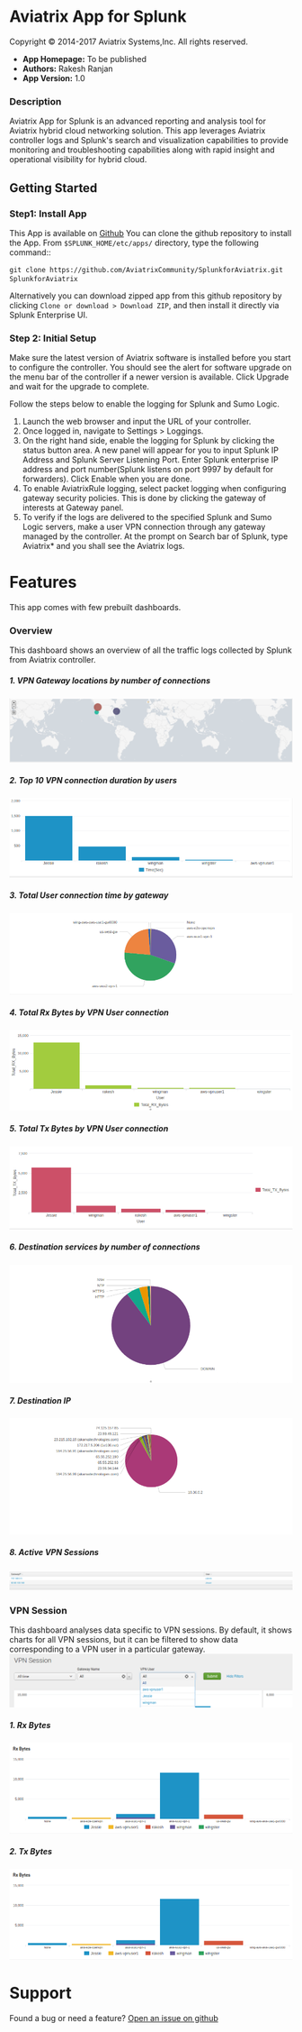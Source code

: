 # Aviatrix App for Splunk
Copyright &copy; 2014-2017 Aviatrix Systems,Inc. All rights reserved.

* **App Homepage:** To be published
* **Authors:** Rakesh Ranjan
* **App Version:** 1.0

### Description ###
Aviatrix App for Splunk is an advanced reporting and analysis tool for Aviatrix hybrid cloud networking solution. This app leverages Aviatrix controller logs and Splunk's search and visualization capabilities to provide monitoring and troubleshooting capabilities along with rapid insight and operational visibility for hybrid cloud.

## Getting Started

### Step1: Install App

This App is available on [Github](https://github.com/AviatrixSystems/SplunkforAviatrix)
You can clone the github repository to install the App.
From ``$SPLUNK_HOME/etc/apps/`` directory, type the following command::
  
    git clone https://github.com/AviatrixCommunity/SplunkforAviatrix.git SplunkforAviatrix

Alternatively you can download zipped app from this github repository by clicking `Clone or download > Download ZIP`, and then install it directly via Splunk Enterprise UI.



### Step 2: Initial Setup
Make sure the latest version of Aviatrix software is installed before you start to configure the controller. You
should see the alert for software upgrade on the menu bar of the controller if a newer version is available.
Click Upgrade and wait for the upgrade to complete.

Follow the steps below to enable the logging for Splunk and Sumo Logic.

1. Launch the web browser and input the URL of your controller.
2. Once logged in, navigate to Settings > Loggings.
3. On the right hand side, enable the logging for Splunk by clicking the status button area. A new panel will appear for you to input Splunk IP Address and Splunk Server Listening Port. Enter Splunk enterprise IP address and port number(Splunk listens on port 9997 by default for forwarders). Click Enable when you are done.
4. To enable AviatrixRule logging, select packet logging when configuring gateway security policies. This is done by clicking the gateway of interests at Gateway panel.
5. To verify if the logs are delivered to the specified Splunk and Sumo Logic servers, make a user VPN connection through any gateway managed by the controller. At the prompt on Search bar of Splunk, type Aviatrix* and you shall see the Aviatrix logs.

# Features
This app comes with few prebuilt dashboards.

### Overview

This dashboard shows an overview of all the traffic logs collected by Splunk from Aviatrix controller.

##### 1. VPN Gateway locations by number of connections
![VPN_Gateway_locations_by_number_of_connections](sample/VPN_Gateway_locations_by_number_of_connections.png)

##### 2. Top 10 VPN connection duration by users
![Top_10_VPN_connection_duration_by_users](sample/Top_10_VPN_connection_duration_by_users.png)

##### 3. Total User connection time by gateway
![Total_User_connection_time_by_gateway](sample/Total_User_connection_time_by_gateway.png)

##### 4. Total Rx Bytes by VPN User connection
![Total_Rx_Bytes_by_VPN_User_connection](sample/Total_Rx_Bytes_by_VPN_User_connection.png)

##### 5. Total Tx Bytes by VPN User connection
![Total_Tx_Bytes_by_VPN_User_connection](sample/Total_Tx_Bytes_by_VPN_User_connection.png)

##### 6. Destination services by number of connections
![Destination_services_by_number_of_connections](sample/Destination_services_by_number_of_connections.png)

##### 7. Destination IP
![Destination_IP](sample/Destination_IP.png)

##### 8. Active VPN Sessions
![Active_VPN_Sessions](sample/Active_VPN_Sessions.png)

### VPN Session

This dashboard analyses data specific to VPN sessions. By default, it shows charts for all VPN sessions, but it can be filtered to show data corresponding to a VPN user in a particular gateway.
![Vpn_Filtering](sample/Vpn_Filtering.png)

##### 1. Rx Bytes
![Rx_Bytes](sample/Rx_Bytes.png)

##### 2. Tx Bytes
![Tx_Bytes](sample/Rx_Bytes.png)

# Support
Found a bug or need a feature?
  [Open an issue on github](https://github.com/AviatrixSystems/SplunkforAviatrix/issues)


